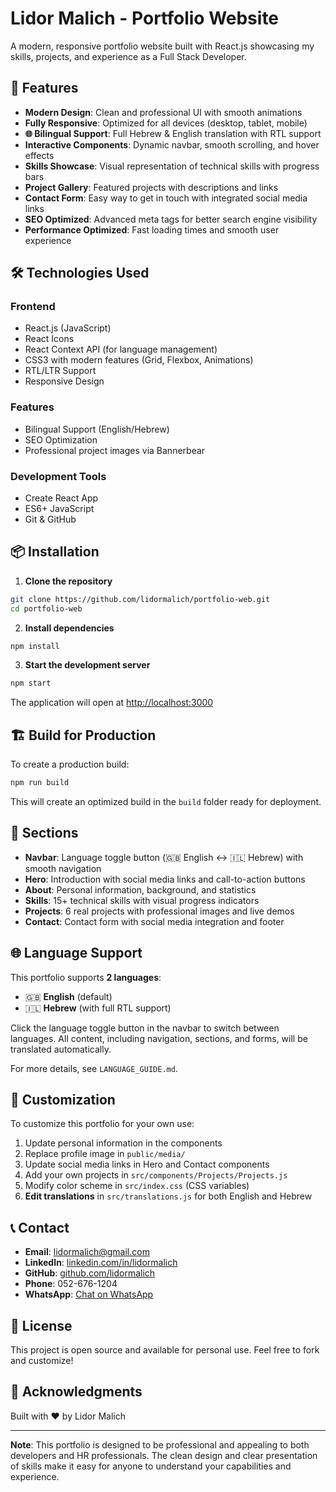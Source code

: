 # Lidor Malich - Portfolio Website

A modern, responsive portfolio website built with React.js showcasing my skills, projects, and experience as a Full Stack Developer.

## 🚀 Features

- **Modern Design**: Clean and professional UI with smooth animations
- **Fully Responsive**: Optimized for all devices (desktop, tablet, mobile)
- **🌐 Bilingual Support**: Full Hebrew & English translation with RTL support
- **Interactive Components**: Dynamic navbar, smooth scrolling, and hover effects
- **Skills Showcase**: Visual representation of technical skills with progress bars
- **Project Gallery**: Featured projects with descriptions and links
- **Contact Form**: Easy way to get in touch with integrated social media links
- **SEO Optimized**: Advanced meta tags for better search engine visibility
- **Performance Optimized**: Fast loading times and smooth user experience

## 🛠️ Technologies Used

### Frontend

- React.js (JavaScript)
- React Icons
- React Context API (for language management)
- CSS3 with modern features (Grid, Flexbox, Animations)
- RTL/LTR Support
- Responsive Design

### Features

- Bilingual Support (English/Hebrew)
- SEO Optimization
- Professional project images via Bannerbear

### Development Tools

- Create React App
- ES6+ JavaScript
- Git & GitHub

## 📦 Installation

1. **Clone the repository**

```bash
git clone https://github.com/lidormalich/portfolio-web.git
cd portfolio-web
```

2. **Install dependencies**

```bash
npm install
```

3. **Start the development server**

```bash
npm start
```

The application will open at [http://localhost:3000](http://localhost:3000)

## 🏗️ Build for Production

To create a production build:

```bash
npm run build
```

This will create an optimized build in the `build` folder ready for deployment.

## 📱 Sections

- **Navbar**: Language toggle button (🇬🇧 English ↔ 🇮🇱 Hebrew) with smooth navigation
- **Hero**: Introduction with social media links and call-to-action buttons
- **About**: Personal information, background, and statistics
- **Skills**: 15+ technical skills with visual progress indicators
- **Projects**: 6 real projects with professional images and live demos
- **Contact**: Contact form with social media integration and footer

## 🌐 Language Support

This portfolio supports **2 languages**:

- 🇬🇧 **English** (default)
- 🇮🇱 **Hebrew** (with full RTL support)

Click the language toggle button in the navbar to switch between languages. All content, including navigation, sections, and forms, will be translated automatically.

For more details, see `LANGUAGE_GUIDE.md`.

## 🎨 Customization

To customize this portfolio for your own use:

1. Update personal information in the components
2. Replace profile image in `public/media/`
3. Update social media links in Hero and Contact components
4. Add your own projects in `src/components/Projects/Projects.js`
5. Modify color scheme in `src/index.css` (CSS variables)
6. **Edit translations** in `src/translations.js` for both English and Hebrew

## 📞 Contact

- **Email**: lidormalich@gmail.com
- **LinkedIn**: [linkedin.com/in/lidormalich](https://www.linkedin.com/in/lidormalich/)
- **GitHub**: [github.com/lidormalich](https://github.com/lidormalich)
- **Phone**: 052-676-1204
- **WhatsApp**: [Chat on WhatsApp](http://api.whatsapp.com/send?phone=972526761204)

## 📄 License

This project is open source and available for personal use. Feel free to fork and customize!

## 🙏 Acknowledgments

Built with ❤️ by Lidor Malich

---

**Note**: This portfolio is designed to be professional and appealing to both developers and HR professionals. The clean design and clear presentation of skills make it easy for anyone to understand your capabilities and experience.
